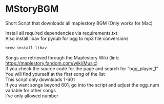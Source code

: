 # MStoryBGM
Short Script that downloads all maplestory BGM (Only works for Mac)

Install all required dependencies via requirements.txt  
Also install libav for pydub for ogg to mp3 file conversions
```bash
brew install libav
```
Songs are retrieved through the Maplestory Wiki (link: https://maplestory.fandom.com/wiki/Music)  
If you check the source code for the page and search for "ogg_player_1"  
You will find yourself at the first song of the list  
This script only downloads 1-601  
If you want songs beyond 601, go into the script and adjust the ogg_num variable for other songs  
I've only allowed number
